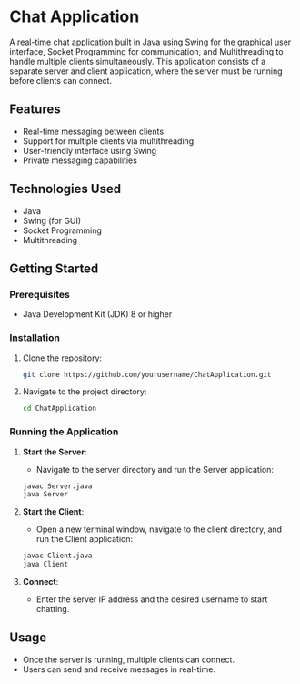 
# Chat Application

A real-time chat application built in Java using Swing for the graphical user interface, Socket Programming for communication, and Multithreading to handle multiple clients simultaneously. This application consists of a separate server and client application, where the server must be running before clients can connect.

## Features
- Real-time messaging between clients
- Support for multiple clients via multithreading
- User-friendly interface using Swing
- Private messaging capabilities

## Technologies Used
- Java
- Swing (for GUI)
- Socket Programming
- Multithreading

## Getting Started

### Prerequisites
- Java Development Kit (JDK) 8 or higher

### Installation
1. Clone the repository:
   ```bash
   git clone https://github.com/yourusername/ChatApplication.git
   ```
2. Navigate to the project directory:
   ```bash
   cd ChatApplication
   ```

### Running the Application
1. **Start the Server**: 
   - Navigate to the server directory and run the Server application:
   ```bash
   javac Server.java
   java Server
   ```
   
2. **Start the Client**:
   - Open a new terminal window, navigate to the client directory, and run the Client application:
   ```bash
   javac Client.java
   java Client
   ```

3. **Connect**:
   - Enter the server IP address and the desired username to start chatting.

## Usage
- Once the server is running, multiple clients can connect.
- Users can send and receive messages in real-time.


